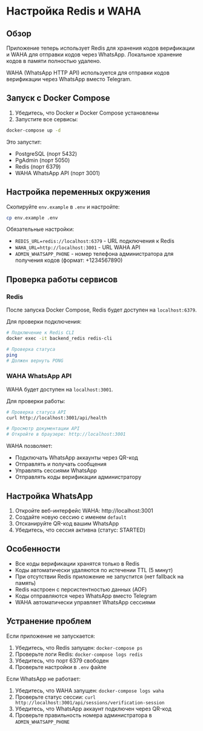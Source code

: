 # Настройка Redis и WAHA

## Обзор
Приложение теперь использует Redis для хранения кодов верификации и WAHA для отправки кодов через WhatsApp. Локальное хранение кодов в памяти полностью удалено.

WAHA (WhatsApp HTTP API) используется для отправки кодов верификации через WhatsApp вместо Telegram.

## Запуск с Docker Compose

1. Убедитесь, что Docker и Docker Compose установлены
2. Запустите все сервисы:
```bash
docker-compose up -d
```

Это запустит:
- PostgreSQL (порт 5432)
- PgAdmin (порт 5050)
- Redis (порт 6379)
- WAHA WhatsApp API (порт 3001)

## Настройка переменных окружения

Скопируйте `env.example` в `.env` и настройте:

```bash
cp env.example .env
```

Обязательные настройки:
- `REDIS_URL=redis://localhost:6379` - URL подключения к Redis
- `WAHA_URL=http://localhost:3001` - URL WAHA API
- `ADMIN_WHATSAPP_PHONE` - номер телефона администратора для получения кодов (формат: +1234567890)

## Проверка работы сервисов

### Redis
После запуска Docker Compose, Redis будет доступен на `localhost:6379`.

Для проверки подключения:
```bash
# Подключение к Redis CLI
docker exec -it backend_redis redis-cli

# Проверка статуса
ping
# Должен вернуть PONG
```

### WAHA WhatsApp API
WAHA будет доступен на `localhost:3001`.

Для проверки работы:
```bash
# Проверка статуса API
curl http://localhost:3001/api/health

# Просмотр документации API
# Откройте в браузере: http://localhost:3001
```

WAHA позволяет:
- Подключать WhatsApp аккаунты через QR-код
- Отправлять и получать сообщения
- Управлять сессиями WhatsApp
- Отправлять коды верификации администратору

## Настройка WhatsApp

1. Откройте веб-интерфейс WAHA: http://localhost:3001
2. Создайте новую сессию с именем `default`
3. Отсканируйте QR-код вашим WhatsApp
4. Убедитесь, что сессия активна (статус: STARTED)

## Особенности

- Все коды верификации хранятся только в Redis
- Коды автоматически удаляются по истечении TTL (5 минут)
- При отсутствии Redis приложение не запустится (нет fallback на память)
- Redis настроен с персистентностью данных (AOF)
- Коды отправляются через WhatsApp вместо Telegram
- WAHA автоматически управляет WhatsApp сессиями

## Устранение проблем

Если приложение не запускается:
1. Убедитесь, что Redis запущен: `docker-compose ps`
2. Проверьте логи Redis: `docker-compose logs redis`
3. Убедитесь, что порт 6379 свободен
4. Проверьте настройки в `.env` файле

Если WhatsApp не работает:
1. Убедитесь, что WAHA запущен: `docker-compose logs waha`
2. Проверьте статус сессии: `curl http://localhost:3001/api/sessions/verification-session`
3. Убедитесь, что WhatsApp аккаунт подключен через QR-код
4. Проверьте правильность номера администратора в `ADMIN_WHATSAPP_PHONE`